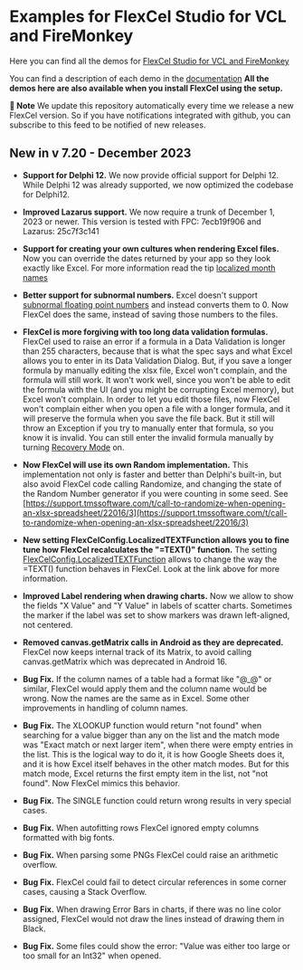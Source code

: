 ﻿# Examples for FlexCel Studio for VCL and FireMonkey

Here you can find all the demos for [FlexCel Studio for VCL and FireMonkey](http://www.tmssoftware.com/site/flexcel.asp)

You can find a description of each demo in the [documentation](https://doc.tmssoftware.com/flexcel/vcl/index.html)
**All the demos here are also available when you install FlexCel using the setup.**

**:book: Note** We update this repository automatically every time we release a new FlexCel version. So if you have notifications integrated with github, you can subscribe to this feed to be notified of new releases.


## New in v 7.20 - December 2023


- **Support for Delphi 12.** We now provide official support for Delphi 12. While Delphi 12 was already supported, we now optimized the codebase for Delphi12.

- **Improved Lazarus support.** We now require a trunk of December 1, 2023 or newer. This version is tested with FPC: 7ecb19f906 and Lazarus: 25c7f3c141

- **Support for creating your own cultures when rendering Excel files.** Now you can override the dates returned by your app so they look exactly like Excel. For more information read the tip  [localized month names](https://doc.tmssoftware.com/flexcel/vcl/tips/localized-month-names.html)

- **Better support for subnormal numbers.** Excel doesn't support [subnormal floating point numbers](https://en.wikipedia.org/wiki/Subnormal_number) and instead converts them to 0. Now FlexCel does the same, instead of saving those numbers to the files.

- **FlexCel is more forgiving with too long data validation formulas.** FlexCel used to raise an error if a formula in a Data Validation is longer than 255 characters, because that is what the spec says and what Excel allows you to enter in its Data Validation Dialog. But, if you save a longer formula by manually editing the xlsx file, Excel won't complain, and the formula will still work. It won't work well, since you won't be able to edit the formula with the UI (and you might be corrupting Excel memory), but Excel won't complain. In order to let you edit those files, now FlexCel won't complain either when you open a file with a longer formula, and it will preserve the formula when you save the file back. But it still will throw an Exception if you try to manually enter that formula, so you know it is invalid. You can still enter the invalid formula manually by turning [Recovery Mode](https://doc.tmssoftware.com/flexcel/vcl/api/FlexCel.Core/TExcelFile/RecoveryMode.html) on.

- **Now FlexCel will use its own Random implementation.** This implementation not only is faster and better than Delphi's built-in, but also avoid FlexCel code calling Randomize, and changing the state of the Random Number generator if you were counting in some seed. See [https://support.tmssoftware.com/t/call-to-randomize-when-opening-an-xlsx-spreadsheet/22016/3](https://support.tmssoftware.com/t/call-to-randomize-when-opening-an-xlsx-spreadsheet/22016/3)

- **New setting FlexCelConfig.LocalizedTEXTFunction allows you to fine tune how FlexCel recalculates the "=TEXT()" function.** The setting [FlexCelConfig.LocalizedTEXTFunction](https://doc.tmssoftware.com/flexcel/vcl/api/FlexCel.Core/TFlexCelConfig/LocalizedTEXTFunction.html) allows to change the way the =TEXT() function behaves in FlexCel. Look at the link above for more information.

- **Improved Label rendering when drawing charts.** Now we allow to show the fields "X Value" and "Y Value" in labels of scatter charts. Sometimes the marker if the label was set to show markers was drawn left-aligned, not centered.

- **Removed canvas.getMatrix calls in Android as they are deprecated.** FlexCel now keeps internal track of its Matrix, to avoid calling canvas.getMatrix which was deprecated in Android 16.

- **Bug Fix.** If the column names of a table had a format like "@_@" or similar, FlexCel would apply them and the column name would be wrong. Now the names are the same as in Excel. Some other improvements in handling of column names.

- **Bug Fix.** The XLOOKUP function would return "not found" when searching for a value bigger than any on the list and the match mode was "Exact match or next larger item", when there were empty entries in the list. This is the logical way to do it, it is how Google Sheets does it, and it is how Excel itself behaves in the other match modes. But for this match mode, Excel returns the first empty item in the list, not "not found". Now FlexCel mimics this behavior.

- **Bug Fix.** The SINGLE function could return wrong results in very special cases.

- **Bug Fix.** When autofitting rows FlexCel ignored empty columns formatted with big fonts.

- **Bug Fix.** When parsing some PNGs FlexCel could raise an arithmetic overflow.

- **Bug Fix.** FlexCel could fail to detect circular references in some corner cases, causing a Stack Overflow.

- **Bug Fix.** When drawing Error Bars in charts, if there was no line color assigned, FlexCel would not draw the lines instead of drawing them in Black.

- **Bug Fix.** Some files could show the error: "Value was either too large or too small for an Int32" when opened.


